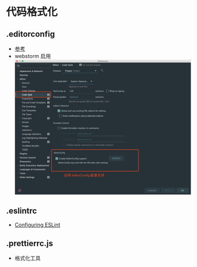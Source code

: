 # 代码格式化
## .editorconfig
* [参考](../../.editorconfig)
* webstorm 启用
![](../.vuepress/public/img/webstorm/551554274533_.pic_hd.jpg)


## .eslintrc
* [Configuring ESLint](https://cn.eslint.org/docs/user-guide/configuring)


## .prettierrc.js
* 格式化工具